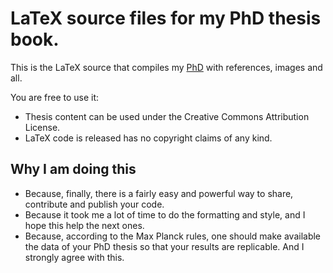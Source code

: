 LaTeX source files for my PhD thesis book. 
==========================================

This is the LaTeX source that compiles my [PhD](brunosan.eu/PhD) with references, images and all.

You are free to use it:
* Thesis content can be used under the Creative Commons Attribution License.
* LaTeX code is released has no copyright claims of any kind.


Why I am doing this
------------------

* Because, finally, there is a fairly easy and powerful way to share, contribute and publish your code.
* Because it took me a lot of time to do the formatting and style, and I hope this help the next ones.
* Because, according to the Max Planck rules, one should make available the data of your PhD thesis so that your results are replicable. And I strongly agree with this.

